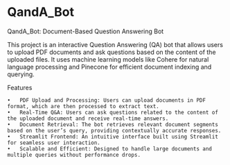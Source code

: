 # QandA_Bot
QandA_Bot: Document-Based Question Answering Bot

This project is an interactive Question Answering (QA) bot that allows users to upload PDF documents and ask questions based on the content of the uploaded files. It uses machine learning models like Cohere for natural language processing and Pinecone for efficient document indexing and querying.

Features

	•	PDF Upload and Processing: Users can upload documents in PDF format, which are then processed to extract text.
	•	Real-Time Q&A: Users can ask questions related to the content of the uploaded document and receive real-time answers.
	•	Document Retrieval: The bot retrieves relevant document segments based on the user’s query, providing contextually accurate responses.
	•	Streamlit Frontend: An intuitive interface built using Streamlit for seamless user interaction.
	•	Scalable and Efficient: Designed to handle large documents and multiple queries without performance drops.
